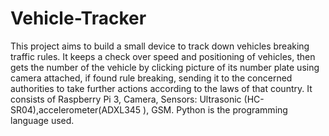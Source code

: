 # Vehicle-Tracker
This project aims to build a small device to track down vehicles breaking traffic rules.   It keeps a check over speed and positioning of vehicles, then gets the number of the vehicle by clicking picture of its number plate using camera attached, if found rule breaking, sending it to the concerned authorities to take further actions according to the laws of that country. It consists of Raspberry Pi 3, Camera, Sensors: Ultrasonic (HC-SR04),accelerometer(ADXL345 ), GSM. Python is the programming language used.
